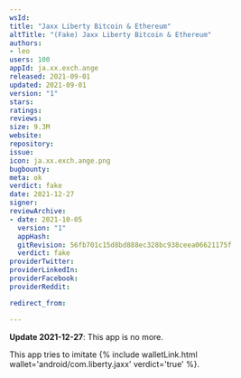 ```yaml
---
wsId: 
title: "Jaxx Liberty Bitcoin & Ethereum"
altTitle: "(Fake) Jaxx Liberty Bitcoin & Ethereum"
authors:
- leo
users: 100
appId: ja.xx.exch.ange
released: 2021-09-01
updated: 2021-09-01
version: "1"
stars: 
ratings: 
reviews: 
size: 9.3M
website: 
repository: 
issue: 
icon: ja.xx.exch.ange.png
bugbounty: 
meta: ok
verdict: fake
date: 2021-12-27
signer: 
reviewArchive:
- date: 2021-10-05
  version: "1"
  appHash: 
  gitRevision: 56fb701c15d8bd888ec328bc938ceea06621175f
  verdict: fake
providerTwitter: 
providerLinkedIn: 
providerFacebook: 
providerReddit: 

redirect_from:

---
```


**Update 2021-12-27**: This app is no more.

This app tries to imitate
{% include walletLink.html wallet='android/com.liberty.jaxx' verdict='true' %}.
